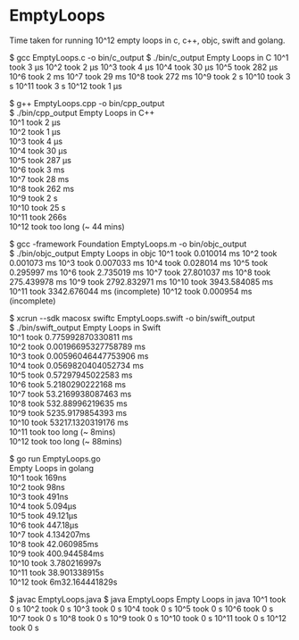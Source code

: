 # EmptyLoops
Time taken for running 10^12 empty loops in c, c++, objc, swift and golang.

$ gcc EmptyLoops.c -o bin/c_output
$ ./bin/c_output
Empty Loops in C
10^1 took 3 µs
10^2 took 2 µs
10^3 took 4 µs
10^4 took 30 µs
10^5 took 282 µs
10^6 took 2 ms
10^7 took 29 ms
10^8 took 272 ms
10^9 took 2 s
10^10 took 3 s
10^11 took 3 s
10^12 took 1 µs 

$ g++ EmptyLoops.cpp -o bin/cpp_output                 
$ ./bin/cpp_output
Empty Loops in C++  
10^1 took 2 µs  
10^2 took 1 µs  
10^3 took 4 µs  
10^4 took 30 µs  
10^5 took 287 µs  
10^6 took 3 ms  
10^7 took 28 ms  
10^8 took 262 ms  
10^9 took 2 s  
10^10 took 25 s  
10^11 took 266s  
10^12 took too long (~ 44 mins)  

$ gcc -framework Foundation EmptyLoops.m -o bin/objc_output  
$ ./bin/objc_output
Empty Loops in objc
10^1 took 0.010014 ms
10^2 took 0.001073 ms
10^3 took 0.007033 ms
10^4 took 0.028014 ms
10^5 took 0.295997 ms
10^6 took 2.735019 ms
10^7 took 27.801037 ms
10^8 took 275.439978 ms
10^9 took 2792.832971 ms
10^10 took 3943.584085 ms
10^11 took 3342.676044 ms (incomplete)
10^12 took 0.000954 ms (incomplete)

$ xcrun --sdk macosx swiftc EmptyLoops.swift -o bin/swift_output  
$ ./bin/swift_output
Empty Loops in Swift  
10^1 took 0.775992870330811 ms  
10^2 took 0.00196695327758789 ms  
10^3 took 0.00596046447753906 ms  
10^4 took 0.0569820404052734 ms  
10^5 took 0.57297945022583 ms  
10^6 took 5.2180290222168 ms  
10^7 took 53.2169938087463 ms  
10^8 took 532.88996219635 ms  
10^9 took 5235.9179854393 ms  
10^10 took 53217.1320319176 ms  
10^11 took too long (~ 8mins)  
10^12 took too long (~ 88mins)  


$ go run EmptyLoops.go  
Empty Loops in golang  
10^1 took 169ns  
10^2 took 98ns  
10^3 took 491ns  
10^4 took 5.094µs  
10^5 took 49.121µs  
10^6 took 447.18µs  
10^7 took 4.134207ms  
10^8 took 42.060985ms  
10^9 took 400.944584ms  
10^10 took 3.780216997s  
10^11 took 38.901338915s  
10^12 took 6m32.164441829s   

$ javac EmptyLoops.java
$ java EmptyLoops
Empty Loops in java
10^1 took 0 s
10^2 took 0 s
10^3 took 0 s
10^4 took 0 s
10^5 took 0 s
10^6 took 0 s
10^7 took 0 s
10^8 took 0 s
10^9 took 0 s
10^10 took 0 s
10^11 took 0 s
10^12 took 0 s
